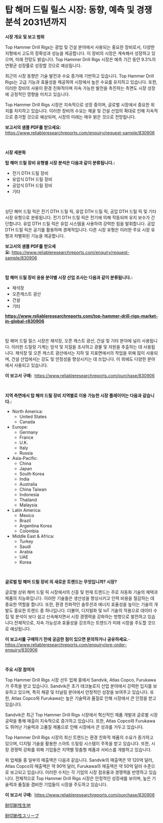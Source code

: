 <p><h1>탑 해머 드릴 릴스 시장: 동향, 예측 및 경쟁 분석 2031년까지</h1></p><p><strong>시장 개요 및 보고 범위</strong></p>
<p><p>Top Hammer Drill Rigs는 광업 및 건설 분야에서 사용되는 중요한 장비로서, 다양한 지형에서 고도의 정확성과 성능을 제공합니다. 이 장비의 시장은 계속해서 성장하고 있으며, 미래 전망도 밝습니다. Top Hammer Drill Rigs 시장은 예측 기간 동안 9.3%의 연평균 성장률로 성장할 것으로 예상됩니다.</p><p>최근의 시장 동향은 기술 발전과 수요 증가에 기반하고 있습니다. Top Hammer Drill Rigs는 고급 기능과 효율성을 제공하여 시장에서 높은 수요를 유지하고 있습니다. 또한, 이러한 장비의 사용이 환경 친화적이며 지속 가능한 발전을 촉진하는 측면도 시장 성장에 긍정적인 영향을 미치고 있습니다.</p><p>Top Hammer Drill Rigs 시장은 지속적으로 성장 중이며, 글로벌 시장에서 중요한 위치를 차지하고 있습니다. 이러한 장비의 수요는 채굴 및 건설 산업의 확대로 인해 지속적으로 증가할 것으로 예상되며, 시장의 미래는 매우 밝은 것으로 전망됩니다.</p></p>
<p><strong>보고서의 샘플 PDF를 받으세요:</strong> <a href="https://www.reliableresearchreports.com/enquiry/request-sample/830906">https://www.reliableresearchreports.com/enquiry/request-sample/830906</a></p>
<p>&nbsp;</p>
<p><strong>시장 세분화</strong></p>
<p><strong>탑 해머 드릴 장비 유형별 시장 분석은 다음과 같이 분류됩니다.:</strong></p>
<p><ul><li>전기 DTH 드릴 장비</li><li>유압식 DTH 드릴 장비</li><li>공압식 DTH 드릴 장비</li><li>기타</li></ul></p>
<p>&nbsp;</p>
<p><p>상단 해머 드릴 릭은 전기 DTH 드릴 릭, 유압 DTH 드릴 릭, 공압 DTH 드릴 릭 및 기타 시장 유형으로 분류됩니다. 전기 DTH 드릴 릭은 전기에 의해 작동되며 유지 보수가 간단합니다. 유압 DTH 드릴 릭은 유압 시스템을 사용하여 강력한 힘을 발휘합니다. 공압 DTH 드릴 릭은 공기를 활용하며 경제적입니다. 다른 시장 유형은 이러한 주요 시장 유형과 차별화된 기능을 제공합니다.</p></p>
<p><strong>보고서의 샘플 PDF를 받으세요:</strong>&nbsp;<a href="https://www.reliableresearchreports.com/enquiry/request-sample/830906">https://www.reliableresearchreports.com/enquiry/request-sample/830906</a></p>
<p>&nbsp;</p>
<p><strong> 탑 해머 드릴 장비 응용 분야별 시장 산업 조사는 다음과 같이 분류됩니다.:</strong></p>
<p><ul><li>채석장</li><li>오픈캐스트 광산</li><li>건설</li><li>기타</li></ul></p>
<p><strong><a href="https://www.reliableresearchreports.com/top-hammer-drill-rigs-market-in-global-r830906">https://www.reliableresearchreports.com/top-hammer-drill-rigs-market-in-global-r830906</a></strong></p>
<p>&nbsp;</p>
<p><p>탑 해머 드릴 릴스 시장은 채석장, 오픈 캐스트 광산, 건설 및 기타 분야에 널리 사용됩니다. 이러한 드릴링 기계는 암석 및 지질을 조사하고 광물 및 자원을 추출하는 데 사용됩니다. 채석장 및 오픈 캐스트 광산에서는 지하 및 지표면에서의 작업을 위해 많이 사용되며, 건설 산업에서는 강도 및 안정성을 향상시키는 데 쓰입니다. 이 외에도 다양한 분야에서 사용되고 있습니다.</p></p>
<p><strong>이 보고서 구매:</strong>&nbsp; <a href="https://www.reliableresearchreports.com/purchase/830906">https://www.reliableresearchreports.com/purchase/830906</a></p>
<p>&nbsp;</p>
<p><strong>지역 측면에서 탑 해머 드릴 장비 지역별로 이용 가능한 시장 플레이어는 다음과 같습니다.:</strong></p>
<p><ul>
    <li>
        North America:
        <ul>
            <li>United States</li>
            <li>Canada</li>
        </ul>
    </li>
    <li>
        Europe:
        <ul>
            <li>Germany</li>
            <li>France</li>
            <li>U.K.</li>
            <li>Italy</li>
            <li>Russia</li>
        </ul>
    </li>
    <li>
        Asia-Pacific:
        <ul>
            <li>China</li>
            <li>Japan</li>
            <li>South Korea</li>
            <li>India</li>
            <li>Australia</li>
            <li>China Taiwan</li>
            <li>Indonesia</li>
            <li>Thailand</li>
            <li>Malaysia</li>
        </ul>
    </li>
    <li>
        Latin America:
        <ul>
            <li>Mexico</li>
            <li>Brazil</li>
            <li>Argentina Korea</li>
            <li>Colombia</li>
        </ul>
    </li>
    <li>
        Middle East & Africa:
        <ul>
            <li>Turkey</li>
            <li>Saudi</li>
            <li>Arabia</li>
            <li>UAE</li>
            <li>Korea</li>
        </ul>
    </li>
    </ul></p>
<p>&nbsp;</p>
<p><strong>글로벌 탑 해머 드릴 장비 의 새로운 트렌드는 무엇입니까? 시장?</strong></p>
<p><p>글로벌 상위 해머 드릴 릭 시장에서의 신흥 및 현재 트렌드는 주로 자동화 기술의 채택과 제품의 지능화입니다. 이러한 기술들은 생산성을 향상시키고 인력 비용을 절감하는 데 중요한 역할을 합니다. 또한, 환경 친화적인 솔루션과 에너지 효율성을 높이는 기술의 개발도 중요한 트렌드 중 하나입니다. 더불어, 디지털화 및 IoT 기술의 적용으로 데이터 수집 및 분석이 보다 쉽고 신속해지면서 시장 경쟁력을 강화하는 방향으로 발전하고 있습니다.전체적으로, 지속 가능성과 효율성을 강조하는 트렌드가 미래 시장을 주도할 것으로 예상됩니다.</p></p>
<p><strong>이 보고서를 구매하기 전에 궁금한 점이 있으면 문의하거나 공유하세요.</strong>- <a href="https://www.reliableresearchreports.com/enquiry/pre-order-enquiry/830906">https://www.reliableresearchreports.com/enquiry/pre-order-enquiry/830906</a></p>
<p>&nbsp;</p>
<p><strong>주요 시장 참여자</strong></p>
<p><p>Top Hammer Drill Rigs 시장 선두 업체 중에서 Sandvik, Atlas Copco, Furukawa가 주목을 받고 있습니다. Sandvik은 초기 테크놀로지 산업 분야에서 강력한 입지를 보유하고 있으며, 특히 채광 및 터널링 분야에서 안정적인 성장을 보여주고 있습니다. 또한, Atlas Copco와 Furukawa는 높은 기술력과 품질로 인해 시장에서 큰 인정을 받고 있습니다.</p><p>Sandvik은 최근 Top Hammer Drill Rigs 시장에서 혁신적인 제품 개발과 글로벌 시장 공략을 통해 매출이 지속적으로 증가하고 있습니다. 또한, Atlas Copco와 Furukawa도 뛰어난 기술력과 고품질 제품으로 인해 시장에서 큰 성과를 거두고 있습니다.</p><p>Top Hammer Drill Rigs 시장의 최신 트렌드는 환경 친화적 제품의 수요가 증가하고 있으며, 디지털 기술을 활용한 스마트 드릴링 시스템이 주목을 받고 있습니다. 또한, 시장 경쟁력 강화를 위해 기업들은 지역별 맞춤형 제품과 서비스를 개발하고 있습니다.</p><p>위 업체들 중 일부의 매출액은 다음과 같습니다. Sandvik의 매출액은 약 120억 달러, Atlas Copco의 매출액은 약 90억 달러, Furukawa의 매출액은 약 50억 달러 수준으로 보고되고 있습니다. 이러한 수치는 각 기업의 시장 점유율과 경쟁력을 반영하고 있습니다. 전체적으로 Top Hammer Drill Rigs 시장은 안정적인 성장세를 보이며, 높은 기술력과 품질을 겸비한 기업들이 시장을 주도하고 있습니다.</p></p>
<p><strong>이 보고서 구매:</strong>&nbsp;&nbsp;<a href="https://www.reliableresearchreports.com/purchase/830906">https://www.reliableresearchreports.com/purchase/830906</a></p>
<p><p><a href="https://github.com/zekaoe592392/Market-Research-Report-List-1/blob/main/297881726313.md">耐切断性生地</a></p><p><a href="https://github.com/cnnriuez22368/Market-Research-Report-List-1/blob/main/331768826314.md">耐切断性スリーブ</a></p></p>